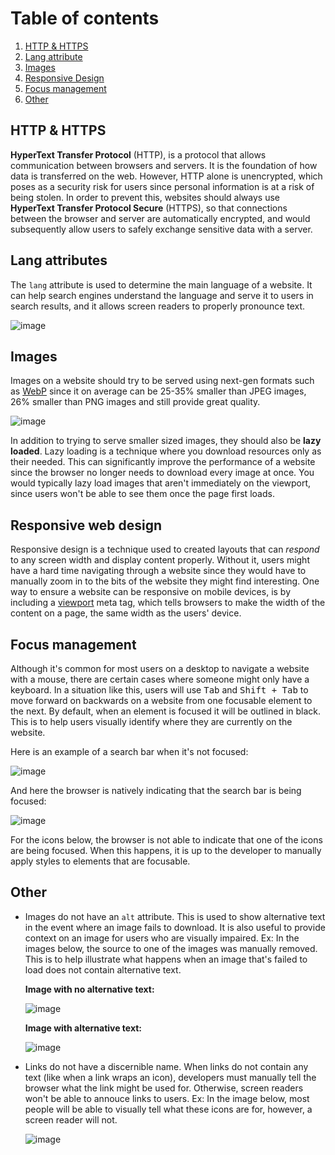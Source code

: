 # Table of contents

1. [HTTP & HTTPS](#http--https)
2. [Lang attribute](#lang-attributes)
3. [Images](#images)
4. [Responsive Design](#responsive-web-design)
5. [Focus management](#focus-management)
6. [Other](#other)

## HTTP & HTTPS

**HyperText Transfer Protocol** (HTTP), is a protocol that allows communication between browsers and servers. It is the foundation of how data is transferred on the web. However, HTTP alone is unencrypted, which poses as a security risk for users since personal information is at a risk of being stolen. In order to prevent this, websites should always use **HyperText Transfer Protocol Secure** (HTTPS), so that connections between the browser and server are automatically encrypted, and would subsequently allow users to safely exchange sensitive data with a server.

## Lang attributes

The `lang` attribute is used to determine the main language of a website. It can help search engines understand the language and serve it to users in search results, and it allows screen readers to properly pronounce text.

![image](https://res.cloudinary.com/bluepnwage/image/upload/v1674319072/sxm-com/pagespeed.web.dev_report_url_http2F2F_form_factor_desktop_exgux7.png)

## Images

Images on a website should try to be served using next-gen formats such as [WebP](https://developers.google.com/speed/webp) since it on average can be 25-35% smaller than JPEG images, 26% smaller than PNG images and still provide great quality.

![image](https://res.cloudinary.com/bluepnwage/image/upload/v1674320257/sxm-com/images-screenshot_zipxi3.png)

In addition to trying to serve smaller sized images, they should also be **lazy loaded**. Lazy loading is a technique where you download resources only as their needed. This can significantly improve the performance of a website since the browser no longer needs to download every image at once. You would typically lazy load images that aren't immediately on the viewport, since users won't be able to see them once the page first loads.

## Responsive web design

Responsive design is a technique used to created layouts that can _respond_ to any screen width and display content properly. Without it, users might have a hard time navigating through a website since they would have to manually zoom in to the bits of the website they might find interesting. One way to ensure a website can be responsive on mobile devices, is by including a [viewport](https://developer.mozilla.org/en-US/docs/Web/HTML/Viewport_meta_tag) meta tag, which tells browsers to make the width of the content on a page, the same width as the users' device.

## Focus management

Although it's common for most users on a desktop to navigate a website with a mouse, there are certain cases where someone might only have a keyboard. In a situation like this, users will use <kbd>Tab</kbd> and <kbd>Shift + Tab</kbd> to move forward on backwards on a website from one focusable element to the next. By default, when an element is focused it will be outlined in black. This is to help users visually identify where they are currently on the website.

Here is an example of a search bar when it's not focused:

![image](https://res.cloudinary.com/bluepnwage/image/upload/v1674326191/sxm-com/non-focused-input_ldwr1z.png)

And here the browser is natively indicating that the search bar is being focused:

![image](https://res.cloudinary.com/bluepnwage/image/upload/v1674326190/sxm-com/focused-input_yhkloi.png)

For the icons below, the browser is not able to indicate that one of the icons are being focused. When this happens, it is up to the developer to manually apply styles to elements that are focusable.

## Other

- Images do not have an `alt` attribute. This is used to show alternative text in the event where an image fails to download. It is also useful to provide context on an image for users who are visually impaired.
  Ex:
  In the images below, the source to one of the images was manually removed. This is to help illustrate what happens when an image that's failed to load does not contain alternative text.

  **Image with no alternative text:**

  ![image](https://res.cloudinary.com/bluepnwage/image/upload/v1674335960/sxm-com/alt-image_tubjo6.png)

  **Image with alternative text:**

  ![image](https://res.cloudinary.com/bluepnwage/image/upload/v1674335961/sxm-com/alt-image-text_hp47af.png)

- Links do not have a discernible name. When links do not contain any text (like when a link wraps an icon), developers must manually tell the browser what the link might be used for. Otherwise, screen readers won't be able to annouce links to users.
  Ex:
  In the image below, most people will be able to visually tell what these icons are for, however, a screen reader will not.

  ![image](https://res.cloudinary.com/bluepnwage/image/upload/v1674335733/sxm-com/links-screenshot_c9qij7.png)
